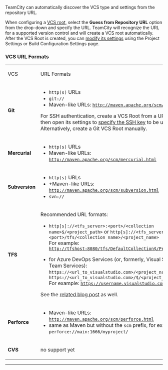 [//]: # (title: Guess Settings from Repository URL)
[//]: # (auxiliary-id: Guess Settings from Repository URL)
TeamCity can automatically discover the VCS type and settings from the repository URL.

When configuring a [VCS root](vcs-root.md), select the __Guess from Repository URL__ option from the drop\-down and specify the URL. TeamCity will recognize the URL for a supported version control and will create a VCS root automatically. After the VCS Root is created, you can [modify its settings](configuring-vcs-roots.md) using the Project Settings or Build Configuration Settings page.

### VCS URL Formats

<table><tr>

<td>

VCS


</td>

<td>

URL Formats


</td></tr><tr>

<td>

__Git__


</td>

<td>

* `http(s)` URLs
* `git://`
* Maven\-like URLs: [`http://maven.apache.org/scm/git.html`](http://maven.apache.org/scm/git.html)

For SSH authentication, create a VCS Root from a URL first and then open its settings to [specify the SSH key](ssh-keys-management.md) to be used. Alternatively, create a Git VCS Root manually.


</td></tr><tr>

<td>

__Mercurial__


</td>

<td>

* `http(s)` URLs
* Maven\-like URLs: [`http://maven.apache.org/scm/mercurial.html`](http://maven.apache.org/scm/mercurial.html)


</td></tr><tr>

<td>

__Subversion__


</td>

<td>

* `http(s)` URLs
* \+Maven\-like URLs: [`http://maven.apache.org/scm/subversion.html`](http://maven.apache.org/scm/subversion.html)
* `svn://`



</td></tr><tr>

<td>

__TFS__


</td>

<td>

Recommended URL formats:

* `http[s]://<tfs_server>:<port>/<collection name>$/<project_path>` or `http[s]://<tfs_server>:<port>/tfs/<collection name>/<project_name>`    
For example: [`http://tfshost:8080/tfs/DefaultCollection$/Project/root`](http://tfshost:8080/tfs/DefaultCollection$/Project/root)

* for Azure DevOps Services (or, formerly, Visual Studio Team Services): `https://<url_to_visualstudio.com>/<project_name>` or `https://<url_to_visualstudio.com>/$/<project_path>`    
For example: [`https://username.visualstudio.com/Project`](https://username.visualstudio.com/Project)

See the [related blog post](http://blog.jetbrains.com/teamcity/2014/09/teamcity-and-visual-studio-online-source-control) as well.


</td></tr><tr>

<td>

__Perforce__


</td>

<td>

* Maven\-like URLs: [`http://maven.apache.org/scm/perforce.html`](http://maven.apache.org/scm/perforce.html)
* same as Maven but without the `scm` prefix, for example: `perforce://main:1666/myproject/`


</td></tr><tr>

<td>

__CVS__


</td>

<td>

no support yet


</td></tr></table>

__ __